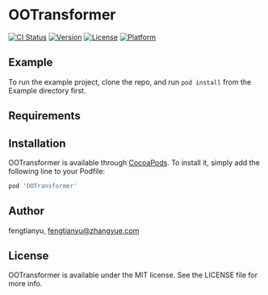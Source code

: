 # OOTransformer

[![CI Status](https://img.shields.io/travis/fengtianyu/OOTransformer.svg?style=flat)](https://travis-ci.org/fengtianyu/OOTransformer)
[![Version](https://img.shields.io/cocoapods/v/OOTransformer.svg?style=flat)](https://cocoapods.org/pods/OOTransformer)
[![License](https://img.shields.io/cocoapods/l/OOTransformer.svg?style=flat)](https://cocoapods.org/pods/OOTransformer)
[![Platform](https://img.shields.io/cocoapods/p/OOTransformer.svg?style=flat)](https://cocoapods.org/pods/OOTransformer)

## Example

To run the example project, clone the repo, and run `pod install` from the Example directory first.

## Requirements

## Installation

OOTransformer is available through [CocoaPods](https://cocoapods.org). To install
it, simply add the following line to your Podfile:

```ruby
pod 'OOTransformer'
```

## Author

fengtianyu, fengtianyu@zhangyue.com

## License

OOTransformer is available under the MIT license. See the LICENSE file for more info.
